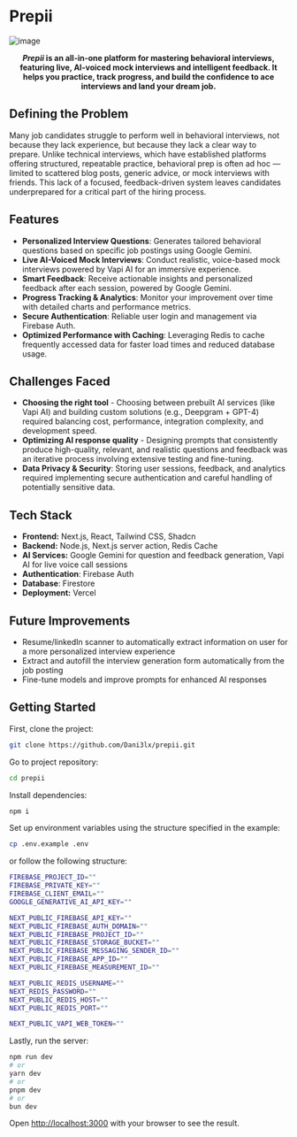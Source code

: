 # Prepii

![image](https://github.com/user-attachments/assets/c45e39a8-1546-4e48-8e12-57a68a763aaa)


<p align="center">
  <strong>
  <em>Prepii</em> is an all-in-one platform for mastering behavioral interviews, featuring live, AI-voiced mock interviews and intelligent feedback.
    It helps you practice, track progress, and build the confidence to ace interviews and land your dream job.
  </strong>
</p>

## Defining the Problem
Many job candidates struggle to perform well in behavioral interviews, not because they lack experience, but because they lack a clear way to prepare. Unlike technical interviews, which have established platforms offering structured, repeatable practice, behavioral prep is often ad hoc — limited to scattered blog posts, generic advice, or mock interviews with friends. This lack of a focused, feedback-driven system leaves candidates underprepared for a critical part of the hiring process.

## Features
- **Personalized Interview Questions**: Generates tailored behavioral questions based on specific job postings using Google Gemini.
- **Live AI-Voiced Mock Interviews**: Conduct realistic, voice-based mock interviews powered by Vapi AI for an immersive experience.
- **Smart Feedback**: Receive actionable insights and personalized feedback after each session, powered by Google Gemini.
- **Progress Tracking & Analytics**: Monitor your improvement over time with detailed charts and performance metrics.
- **Secure Authentication**: Reliable user login and management via Firebase Auth.
- **Optimized Performance with Caching**: Leveraging Redis to cache frequently accessed data for faster load times and reduced database usage.

## Challenges Faced
- **Choosing the right tool** - Choosing between prebuilt AI services (like Vapi AI) and building custom solutions (e.g., Deepgram + GPT-4) required balancing cost, performance, integration complexity, and development speed.
- **Optimizing AI response quality** - Designing prompts that consistently produce high-quality, relevant, and realistic questions and feedback was an iterative process involving extensive testing and fine-tuning.
- **Data Privacy & Security**: Storing user sessions, feedback, and analytics required implementing secure authentication and careful handling of potentially sensitive data.

## Tech Stack

- **Frontend:** Next.js, React, Tailwind CSS, Shadcn
- **Backend:** Node.js, Next.js server action, Redis Cache
- **AI Services:** Google Gemini for question and feedback generation, Vapi AI for live voice call sessions
- **Authentication**: Firebase Auth
- **Database**: Firestore
- **Deployment:** Vercel

## Future Improvements
- Resume/linkedIn scanner to automatically extract information on user for a more personalized interview experience
- Extract and autofill the interview generation form automatically from the job posting
- Fine-tune models and improve prompts for enhanced AI responses

## Getting Started

First, clone the project:
```bash
git clone https://github.com/Dani3lx/prepii.git
```

Go to project repository:
```bash
cd prepii
```

Install dependencies:
```bash
npm i
```

Set up environment variables using the structure specified in the example:
```bash
cp .env.example .env
```
or follow the following structure:
```bash
FIREBASE_PROJECT_ID=""
FIREBASE_PRIVATE_KEY=""
FIREBASE_CLIENT_EMAIL=""
GOOGLE_GENERATIVE_AI_API_KEY=""

NEXT_PUBLIC_FIREBASE_API_KEY=""
NEXT_PUBLIC_FIREBASE_AUTH_DOMAIN=""
NEXT_PUBLIC_FIREBASE_PROJECT_ID=""
NEXT_PUBLIC_FIREBASE_STORAGE_BUCKET=""
NEXT_PUBLIC_FIREBASE_MESSAGING_SENDER_ID=""
NEXT_PUBLIC_FIREBASE_APP_ID=""
NEXT_PUBLIC_FIREBASE_MEASUREMENT_ID=""

NEXT_PUBLIC_REDIS_USERNAME=""
NEXT_REDIS_PASSWORD=""
NEXT_PUBLIC_REDIS_HOST=""
NEXT_PUBLIC_REDIS_PORT=""

NEXT_PUBLIC_VAPI_WEB_TOKEN=""
```

Lastly, run the server:
```bash
npm run dev
# or
yarn dev
# or
pnpm dev
# or
bun dev
```

Open [http://localhost:3000](http://localhost:3000) with your browser to see the result.
